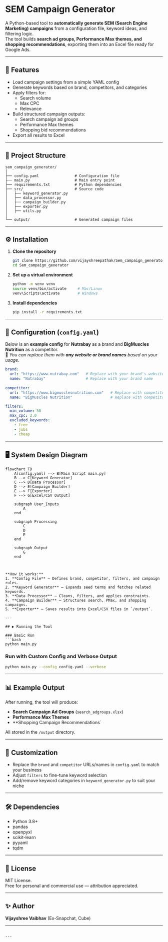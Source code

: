# SEM Campaign Generator

A Python-based tool to **automatically generate SEM (Search Engine Marketing) campaigns** from a configuration file, keyword ideas, and filtering logic.  
The tool builds **search ad groups, Performance Max themes, and shopping recommendations**, exporting them into an Excel file ready for Google Ads.

---

## 📌 Features
- Load campaign settings from a simple YAML config
- Generate keywords based on brand, competitors, and categories
- Apply filters for:
  - Search volume
  - Max CPC
  - Relevance
- Build structured campaign outputs:
  - Search campaign ad groups
  - Performance Max themes
  - Shopping bid recommendations
- Export all results to Excel

---

## 📂 Project Structure
```
sem_campaign_generator/
│
├── config.yaml                # Configuration file
├── main.py                    # Main entry point
├── requirements.txt           # Python dependencies
├── src/                       # Source code
│   ├── keyword_generator.py
│   ├── data_processor.py
│   ├── campaign_builder.py
│   ├── exporter.py
│   ├── utils.py
│
└── output/                    # Generated campaign files
```

---

## ⚙️ Installation

1. **Clone the repository**
   ```bash
   git clone https://github.com/vijayshreepathak/Sem_campaign_generator.git
   cd Sem_campaign_generator

2. **Set up a virtual environment**
   ```bash
   python -m venv venv
   source venv/bin/activate     # Mac/Linux
   venv\Scripts\activate        # Windows
   ```

3. **Install dependencies**
   ```bash
   pip install -r requirements.txt
   ```

---

## 📝 Configuration (`config.yaml`)

Below is an **example config** for **Nutrabay** as a brand and **BigMuscles Nutrition** as a competitor.  
📌 *You can replace them with **any website or brand names** based on your usage.*

```yaml
brand:
  url: "https://www.nutrabay.com"   # Replace with your brand's website
  name: "Nutrabay"                  # Replace with your brand name
  
competitor:
  url: "https://www.bigmusclesnutrition.com"   # Replace with competitor's website
  name: "BigMuscles Nutrition"                 # Replace with competitor name

filters:
  min_volume: 50
  max_cpc: 2.0
  excluded_keywords:
    - free
    - jobs
    - cheap
```

---
## 🖥 System Design Diagram

```mermaid
flowchart TD
    A[config.yaml] --> B[Main Script main.py]
    B --> C[Keyword Generator]
    C --> D[Data Processor]
    D --> E[Campaign Builder]
    E --> F[Exporter]
    F --> G[Excel/CSV Output]

    subgraph User_Inputs
        A
    end

    subgraph Processing
        C
        D
        E
    end

    subgraph Output
        G
    end



**How it works:**
1. **Config File** — Defines brand, competitor, filters, and campaign rules.
2. **Keyword Generator** — Expands seed terms and fetches related keywords.
3. **Data Processor** — Cleans, filters, and applies constraints.
4. **Campaign Builder** — Structures search, PMax, and shopping campaigns.
5. **Exporter** — Saves results into Excel/CSV files in `/output`.

---

## ▶️ Running the Tool

### Basic Run
```bash
python main.py
```

### Run with Custom Config and Verbose Output
```bash
python main.py --config config.yaml --verbose
```

---

## 📊 Example Output

After running, the tool will produce:
- **Search Campaign Ad Groups** (`search_adgroups.xlsx`)
- **Performance Max Themes**
- **Shopping Campaign Recommendations`

All stored in the `/output` directory.

---

## 🚀 Customization
- Replace the `brand` and `competitor` URLs/names in `config.yaml` to match your business
- Adjust `filters` to fine-tune keyword selection
- Add/remove keyword categories in `keyword_generator.py` to suit your niche

---

## 🛠 Dependencies
- Python 3.8+
- pandas
- openpyxl
- scikit-learn
- pyyaml
- tqdm

---

## 📄 License
MIT License.  
Free for personal and commercial use — attribution appreciated.

---

## ✨ Author
**Vijayshree Vaibhav** (Ex-Snapchat, Cube)

---
```

---
